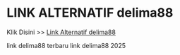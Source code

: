 # LINK ALTERNATIF delima88

Klik Disini >> <a href="https://linksto.pages.dev/">Link Alternatif delima88 </a>

link delima88 terbaru
link delima88 2025